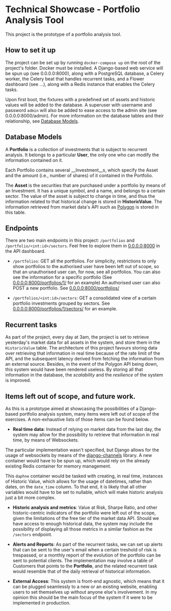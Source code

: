 # Technical Showcase - Portfolio Analysis Tool
This project is the prototype of a portfolio analysis tool.

## How to set it up

The project can be set up by running `docker-compose up` on the root of the project's folder. Docker must be installed.
A Django-based web service will be spun up (see 0.0.0.0:8000), along with a PostgreSQL database, a Celery worker, the Celery beat that handles recurrent tasks, and a Flower dashboard (see ...), along with a Redis instance that enables the Celery tasks.

Upon first boot, the fixtures with a predefined set of assets and historic values will be added to the database. A superuser
with username and password `admin` will also be added to ease access to the admin site (see 0.0.0.0:8000/admin). For more information on the database tables and their relationship, see [Database Models](#database-models).

## Database Models

A __Portfolio__ is a collection of investments that is subject to recurrent analysis. It belongs to a particular __User__, the only one who can modify the information contained on it.

Each Portfolio contains several __Investment__s, which specify the Asset and the amount (i.e., number of shares) of it contained in the Portfolio.

The __Asset__ is the securities that are purchased under a portfolio by means of an Investment. It has a unique symbol, and a name, and belongs to a certain sector. The value of the asset is subject to change in time, and thus the information related to that historical change is stored in __HistoricValue__. The information retrieved from market data's API such as [Polygon](https://polygon.io/) is stored in this table.

## Endpoints

There are two main endpoints in this project: `/portfolios` and `/portfolio/<int:id>/sectors`. Feel free to explore them in [0.0.0.0:8000](http://0.0.0.0:8000/) in the API dashboard.

- `/portfolios`: GET all the portfolios. For simplicity, restrictions to only show portfolios to the authorised user have been left out of scope, so that an unauthorised user can, for now, see all portfolios. You can also see the information for a specific portfolio (See [0.0.0.0:8000/portfolios/1/](http://0.0.0.0:8000/portfolios/1/) for an example) An authorised user can also POST a new portfolio. See [0.0.0.0:8000/portfolios/](http://0.0.0.0:8000/portfolios/)

- `/portfolios/<int:id>/sectors`: GET a consolidated view of a certain portfolio investments grouped by sectors. See [0.0.0.0:8000/portfolios/1/sectors/](http://0.0.0.0:8000/portfolios/1/sectors/) for an example.

## Recurrent tasks

As part of the project, every day at 3am, the project is set to retrieve yesterday's market data for all assets in the system, and store them in the `HistoricValue` table. The architecture of this project favours storing data over retrieving that information in real time because of the rate limit of the API, and the subsequent latency derived from fetching the information from an external source. Besides, in the event of the Polygon API being down, this system would have been rendered useless. By storing all that information in the database, the *scalability* and the *resilience* of the system is improved.

## Items left out of scope, and future work.

As this is a prototype aimed at showcasing the possibilities of a Django-based portfolio analysis system, many items were left out of scope of the exercises. A non-exhaustive lists of those items can be found below.

- __Real time data__: Instead of relying on market data from the last day, the system may allow for the possibility to retrieve that information in real time, by means of Websockets.

The particular implementation wasn't specified, but Django allows for the usage of websockets by means of the [django-channels](https://channels.readthedocs.io/en/stable/) library. A new container would have to be spun up, which would rely on the already existing Redis container for memory management.

This `daphne` container would be tasked with creating, in real time, instances of Historic Value, which allows for the usage of datetimes, rather than dates, on the `date_time` column. To that end, it is likely that all other variables would have to be set to nullable, which will make historic analysis just a bit more complex.

- __Historic analysis and metrics__: Value at Risk, Sharpe Ratio, and other historic-centric indicators of the portfolio were left out of the scope, given the limitations of the free tier of the market data API. Should we have access to enough historical data, the system may include the possibility of displaying all those metrics in a similar fashion as the `/sectors` endpoint.

- __Alerts and Reports__: As part of the recurrent tasks, we can set up alerts that can be sent to the user's email when a certain treshold of risk is trespassed, or a monthly report of the evolution of the portfolio can be sent to potential clients. The implementation may involve a table of Customers that points to the __Portfolio__, and the related recurrent task would resemble that of the daily retrieval of historical information.

- __External Access__: This system is front-end agnostic, which means that it can be plugged seamlessly to a new or an existing website, enabling users to set themselves up without anyone else's involvement. In my opinion this should be the main focus of the system if it were to be implemented in production.


